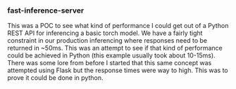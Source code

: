 ### fast-inference-server

This was a POC to see what kind of performance I could get out of a Python REST API for inferencing a basic torch model.
We have a fairly tight constraint in our production inferencing where responses need to be returned in ~50ms. This was an
attempt to see if that kind of performance could be achieved in Python (this example usually took about 10-15ms). There
was some lore from before I started that this same concept was attempted using Flask but the response times were way to
high. This was to prove it could be done in python.